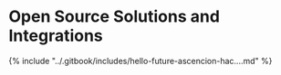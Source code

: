 # Open Source Solutions and Integrations

{% include "../.gitbook/includes/hello-future-ascencion-hac....md" %}
